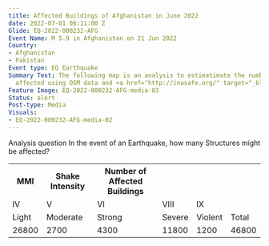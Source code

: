 ```yaml
---
title: Affected Buildings of Afghanistan in June 2022
date: 2022-07-01 06:11:00 Z
Glide: EQ-2022-000232-AFG
Event Name: M 5.9 in Afghanistan on 21 Jun 2022
Country:
- Afghanistan
- Pakistan
Event type: EQ Earthquake
Summary Text: The following map is an analysis to estimatimate the number of structures
  affected using OSM data and <a href="http://inasafe.org/" target="_blank">InaSafe</a>.
Feature Image: EQ-2022-000232-AFG-media-03
Status: alert
Post-type: Media
Visuals:
- EQ-2022-000232-AFG-media-02
---
```


Analysis question
In the event of an Earthquake, how many Structures might be affected?

<table>
  <tr>
    <th>MMI</th>
    <th>Shake Intensity</th>
    <th>Number of Affected Buildings</th>
  </tr>
  <tr>
    <td>IV</td>
    <td>V</td>
    <td>VI</td>
    <td>VIII</td>
    <td>IX</td>
  </tr>
  <tr>
    <td>Light</td>
    <td>Moderate</td>
    <td>Strong</td>
    <td>Severe</td>
    <td>Violent</td>
    <td>Total</td>
  </tr>
  <tr>
    <td>26800</td>
    <td>2700</td>
    <td>4300</td>
    <td>11800</td>
    <td>1200</td>
    <td>46800</td>
  </tr>
</table>

 <br>

